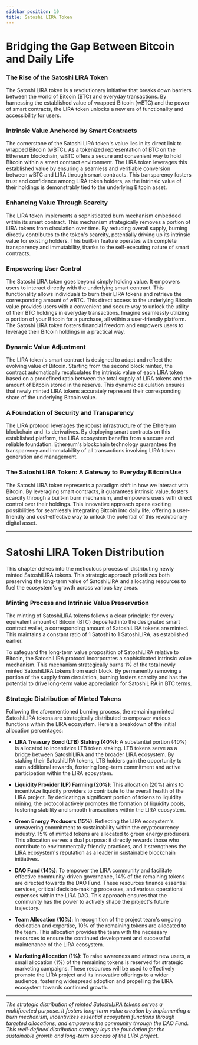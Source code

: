 ```yaml
---
sidebar_position: 10
title: Satoshi LIRA Token
---
```


# Bridging the Gap Between Bitcoin and Daily Life

### The Rise of the Satoshi LIRA Token
The Satoshi LIRA token is a revolutionary initiative that breaks down barriers between the world of Bitcoin (BTC) and everyday transactions. By harnessing the established value of wrapped Bitcoin (wBTC) and the power of smart contracts, the LIRA token unlocks a new era of functionality and accessibility for users.

### Intrinsic Value Anchored by Smart Contracts
The cornerstone of the Satoshi LIRA token's value lies in its direct link to wrapped Bitcoin (wBTC). As a tokenized representation of BTC on the Ethereum blockchain, wBTC offers a secure and convenient way to hold Bitcoin within a smart contract environment. The LIRA token leverages this established value by ensuring a seamless and verifiable conversion between wBTC and LIRA through smart contracts. This transparency fosters trust and confidence among LIRA token holders, as the intrinsic value of their holdings is demonstrably tied to the underlying Bitcoin asset.

### Enhancing Value Through Scarcity
The LIRA token implements a sophisticated burn mechanism embedded within its smart contract. This mechanism strategically removes a portion of LIRA tokens from circulation over time. By reducing overall supply, burning directly contributes to the token's scarcity, potentially driving up its intrinsic value for existing holders. This built-in feature operates with complete transparency and immutability, thanks to the self-executing nature of smart contracts.

### Empowering User Control
The Satoshi LIRA token goes beyond simply holding value. It empowers users to interact directly with the underlying smart contract. This functionality allows individuals to burn their LIRA tokens and retrieve the corresponding amount of wBTC. This direct access to the underlying Bitcoin value provides users with a convenient and secure way to unlock the utility of their BTC holdings in everyday transactions. Imagine seamlessly utilizing a portion of your Bitcoin for a purchase, all within a user-friendly platform. The Satoshi LIRA token fosters financial freedom and empowers users to leverage their Bitcoin holdings in a practical way.

### Dynamic Value Adjustment
The LIRA token's smart contract is designed to adapt and reflect the evolving value of Bitcoin.  Starting from the second block minted, the contract automatically recalculates the intrinsic value of each LIRA token based on a predefined ratio between the total supply of LIRA tokens and the amount of Bitcoin stored in the reserve. This dynamic calculation ensures that newly minted LIRA tokens accurately represent their corresponding share of the underlying Bitcoin value.

### A Foundation of Security and Transparency
The LIRA protocol leverages the robust infrastructure of the Ethereum blockchain and its derivatives. By deploying smart contracts on this established platform, the LIRA ecosystem benefits from a secure and reliable foundation.  Ethereum's blockchain technology guarantees the transparency and immutability of all transactions involving LIRA token generation and management.

### The Satoshi LIRA Token: A Gateway to Everyday Bitcoin Use
The Satoshi LIRA token represents a paradigm shift in how we interact with Bitcoin. By leveraging smart contracts, it guarantees intrinsic value, fosters scarcity through a built-in burn mechanism, and empowers users with direct control over their holdings. This innovative approach opens exciting possibilities for seamlessly integrating Bitcoin into daily life, offering a user-friendly and cost-effective way to unlock the potential of this revolutionary digital asset.

---

# Satoshi LIRA Token Distribution

This chapter delves into the meticulous process of distributing newly minted SatoshiLIRA tokens. This strategic approach prioritizes both preserving the long-term value of SatoshiLIRA and allocating resources to fuel the ecosystem's growth across various key areas.

### Minting Process and Intrinsic Value Preservation
The minting of SatoshiLIRA tokens follows a clear principle: for every equivalent amount of Bitcoin (BTC) deposited into the designated smart contract wallet, a corresponding amount of SatoshiLIRA tokens are minted. This maintains a constant ratio of 1 Satoshi to 1 SatoshiLIRA, as established earlier.

To safeguard the long-term value proposition of SatoshiLIRA relative to Bitcoin, the SatoshiLIRA protocol incorporates a sophisticated intrinsic value mechanism. This mechanism strategically burns 1% of the total newly minted SatoshiLIRA tokens from each block. By permanently removing a portion of the supply from circulation, burning fosters scarcity and has the potential to drive long-term value appreciation for SatoshiLIRA in BTC terms.

### Strategic Distribution of Minted Tokens
Following the aforementioned burning process, the remaining minted SatoshiLIRA tokens are strategically distributed to empower various functions within the LIRA ecosystem. Here's a breakdown of the initial allocation percentages:

- **LIRA Treasury Bond (LTB) Staking (40%)**: A substantial portion (40%) is allocated to incentivize LTB token staking. LTB tokens serve as a bridge between SatoshiLIRA and the broader LIRA ecosystem. By staking their SatoshiLIRA tokens, LTB holders gain the opportunity to earn additional rewards, fostering long-term commitment and active participation within the LIRA ecosystem.

- **Liquidity Provider (LP) Farming (20%)**: This allocation (20%) aims to incentivize liquidity providers to contribute to the overall health of the LIRA project. By dedicating a significant portion of tokens to liquidity mining, the protocol actively promotes the formation of liquidity pools, fostering stability and smooth transactions within the LIRA ecosystem.

- **Green Energy Producers (15%)**: Reflecting the LIRA ecosystem's unwavering commitment to sustainability within the cryptocurrency industry, 15% of minted tokens are allocated to green energy producers. This allocation serves a dual purpose: it directly rewards those who contribute to environmentally friendly practices, and it strengthens the LIRA ecosystem's reputation as a leader in sustainable blockchain initiatives.

- **DAO Fund (14%)**: To empower the LIRA community and facilitate effective community-driven governance, 14% of the remaining tokens are directed towards the DAO Fund. These resources finance essential services, critical decision-making processes, and various operational expenses within the LIRA DAO. This approach ensures that the community has the power to actively shape the project's future trajectory.

- **Team Allocation (10%)**: In recognition of the project team's ongoing dedication and expertise, 10% of the remaining tokens are allocated to the team. This allocation provides the team with the necessary resources to ensure the continued development and successful maintenance of the LIRA ecosystem.

- **Marketing Allocation (1%)**: To raise awareness and attract new users, a small allocation (1%) of the remaining tokens is reserved for strategic marketing campaigns. These resources will be used to effectively promote the LIRA project and its innovative offerings to a wider audience, fostering widespread adoption and propelling the LIRA ecosystem towards continued growth.

---

*The strategic distribution of minted SatoshiLIRA tokens serves a multifaceted purpose. It fosters long-term value creation by implementing a burn mechanism, incentivizes essential ecosystem functions through targeted allocations, and empowers the community through the DAO Fund. This well-defined distribution strategy lays the foundation for the sustainable growth and long-term success of the LIRA project.*